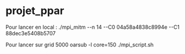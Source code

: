 # projet_ppar
Pour lancer en local :
./mpi_mitm --n 14 --C0 04a58a4838c8994e --C1 88dec3e5408b5707

Pour lancer sur grid 5000
oarsub -l core=150 ./mpi_script.sh
